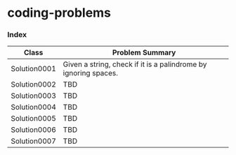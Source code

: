 # coding-problems

### Index

Class | Problem Summary |
--- | --- |
Solution0001 | Given a string, check if it is a palindrome by ignoring spaces. |
Solution0002 | TBD |
Solution0003 | TBD |
Solution0004 | TBD |
Solution0005 | TBD |
Solution0006 | TBD |
Solution0007 | TBD |
